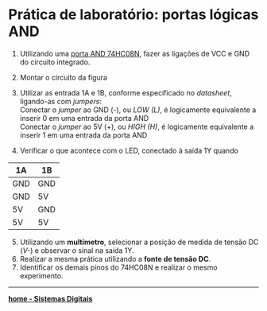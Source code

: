 # Prática de laboratório: portas lógicas AND

1. Utilizando uma [porta AND 74HC08N](https://claytonjasilva.github.io/sisdig_aulas/74HC08N_Philips.pdf), fazer as ligações de VCC e GND do circuito integrado.
2. Montar o circuito da figura  

3. Utilizar as entrada 1A e 1B, conforme especificado no *datasheet*, ligando-as com *jumpers*:  
Conectar o *jumper* ao GND (-), ou *LOW (L)*, é logicamente equivalente a inserir 0 em uma entrada da porta AND  
Conectar o *jumper* ao 5V (+), ou *HIGH (H)*, é logicamente equivalente a inserir 1 em uma entrada da porta AND
4. Verificar o que acontece com o LED, conectado à saída 1Y quando  

| 1A | 1B |
| - | - |
| GND | GND |
| GND | 5V |
| 5V | GND |
| 5V | 5V |

5. Utilizando um **multímetro**, selecionar a posição de medida de tensão DC (*V-*) e observar o sinal na saída 1Y.
6. Realizar a mesma prática utilizando a **fonte de tensão DC**.
7. Identificar os demais pinos do 74HC08N e realizar o mesmo experimento. 

 ___
 **[home - Sistemas Digitais](https://claytonjasilva.github.io/sisdig_aulas.html)**
